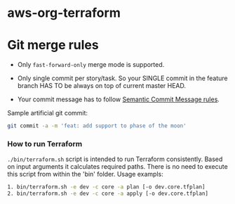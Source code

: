 # aws-org-terraform

# Git merge rules

* Only `fast-forward-only` merge mode is supported.

* Only single commit per story/task. So your SINGLE commit in the feature branch HAS TO be always on top of current master HEAD.

* Your commit message has to follow [Semantic Commit Message rules](https://gist.github.com/joshbuchea/6f47e86d2510bce28f8e7f42ae84c716).

Sample artificial git commit:

```bash
git commit -a -m 'feat: add support to phase of the moon'
```

### How to run Terraform

```./bin/terraform.sh``` script is intended to run Terraform consistently.
Based on input arguments it calculates required paths.
There is no need to execute this script from within the 'bin' folder.
Usage exampls:
```bash
1. bin/terraform.sh -e dev -c core -a plan [-o dev.core.tfplan]
2. bin/terraform.sh -e dev -c core -a apply [-o dev.core.tfplan]
```

